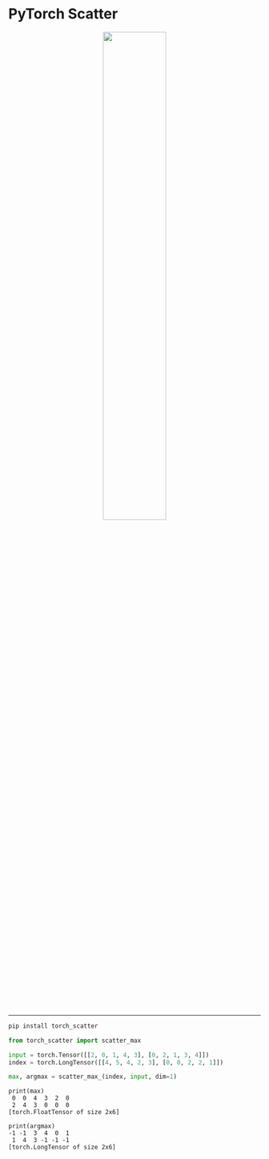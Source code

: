 # PyTorch Scatter

<p align="center">
  <img width="50%" src="https://raw.githubusercontent.com/rusty1s/pytorch_scatter/master/docs/source/_figures/add.svg?sanitize=true" />
</p>

--------------------------------------------------------------------------------

```sh
pip install torch_scatter
```

```py
from torch_scatter import scatter_max

input = torch.Tensor([[2, 0, 1, 4, 3], [0, 2, 1, 3, 4]])
index = torch.LongTensor([[4, 5, 4, 2, 3], [0, 0, 2, 2, 1]])

max, argmax = scatter_max_(index, input, dim=1)
```

```
print(max)
 0  0  4  3  2  0
 2  4  3  0  0  0
[torch.FloatTensor of size 2x6]

print(argmax)
-1 -1  3  4  0  1
 1  4  3 -1 -1 -1
[torch.LongTensor of size 2x6]
```
